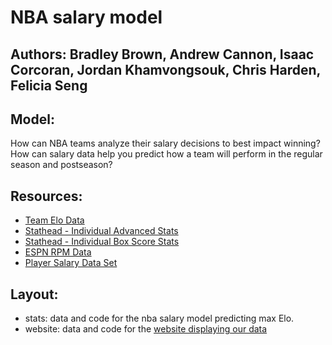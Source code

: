 # NBA salary model

## Authors: Bradley Brown, Andrew Cannon, Isaac Corcoran, Jordan Khamvongsouk, Chris Harden, Felicia Seng

## Model:
How can NBA teams analyze their salary decisions to best impact winning? How can salary data help you predict how a team will perform in the regular season and postseason?

## Resources:
  - [Team Elo Data](https://github.com/fivethirtyeight/data/tree/master/nba-elo)
  - [Stathead - Individual Advanced Stats](https://stathead.com/tiny/iOu2j)
  - [Stathead - Individual Box Score Stats](https://stathead.com/tiny/UOe8L)
  - [ESPN RPM Data](http://www.espn.com/nba/statistics/rpm/_/year/2020)
  - [Player Salary Data Set](https://www.kaggle.com/whitefero/nba-player-salary-19902017)
  
## Layout:
  - stats: data and code for the nba salary model predicting max Elo.
  - website: data and code for the [website displaying our data](https://nbasalary.sportsdada.net)